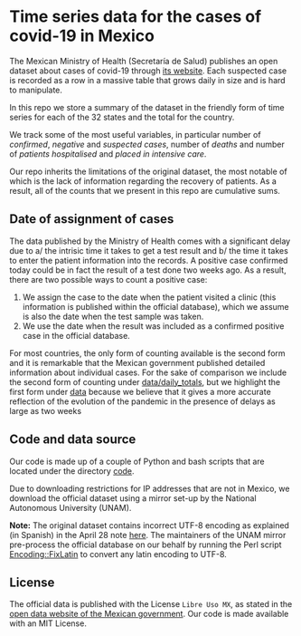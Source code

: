# Time series data for the cases of covid-19 in Mexico

The Mexican Ministry of Health (Secretaría de Salud) publishes an open dataset about cases of covid-19 through [its website](https://www.gob.mx/salud/documentos/datos-abiertos-152127). Each suspected case is recorded as a row in a massive table that grows daily in size and is hard to manipulate.

In this repo we store a summary of the dataset in the friendly form of time series for each of the 32 states and the total for the country.

We track some of the most useful variables, in particular number of *confirmed*, *negative* and *suspected cases*, number of *deaths* and number of *patients hospitalised* and *placed in intensive care*.

Our repo inherits the limitations of the original dataset, the most notable of which is the lack of information regarding the recovery of patients. As a result, all of the counts that we present in this repo are cumulative sums.

## Date of assignment of cases

The data published by the Ministry of Health comes with a significant delay due to a/ the intrisic time it takes to get a test result and b/ the time it takes to enter the patient information into the records. A positive case confirmed today could be in fact the result of a test done two weeks ago. As a result, there are two possible ways to count a positive case:

1. We assign the case to the date when the patient visited a clinic (this information is published within the official database), which we assume is also the date when the test sample was taken.
2. We use the date when the result was included as a confirmed positive case in the official database.

For most countries, the only form of counting available is the second form and it is remarkable that the Mexican government published detailed information about individual cases. For the sake of comparison we include the second form of counting under [data/daily_totals](data/daily_totals), but we highlight the first form under [data](data) because we believe that it gives a more accurate reflection of the evolution of the pandemic in the presence of delays as large as two weeks


## Code and data source

Our code is made up of a couple of Python and bash scripts that are located under the directory [code](code).

Due to downloading restrictions for IP addresses that are not in Mexico, we download the official dataset using a mirror set-up by the National Autonomous University (UNAM).

**Note:** The original dataset contains incorrect UTF-8 encoding as explained (in Spanish) in the April 28 note [here](https://github.com/mexicovid19/Mexico-datos/#avisos). The maintainers of the UNAM mirror pre-process the official database on our behalf by running the Perl script [Encoding::FixLatin](https://metacpan.org/pod/Encoding::FixLatin) to convert any latin encoding to UTF-8.


## License

The official data is published with the License `Libre Uso MX`, as stated in the [open data website of the Mexican government](https://datos.gob.mx/busca/dataset/informacion-referente-a-casos-covid-19-en-mexico). Our code is made available with an MIT License.
